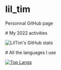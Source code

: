 # lil_tim
Personnal GitHub page

 
 ​#​ ​My 2022 activities
  
 ​![​LilTim's GitHub stats​](https://github-readme-stats.vercel.app/api?username=LilMystykHCK&theme=onedark&show_icons=true) <br> 
  
 ​#​ ​All the languages I use
  
 ​[![​Top Langs​](https://github-readme-stats.vercel.app/api/top-langs/?username=LilMystykHCK&layout=compact&theme=onedark)](https://github.com/jasiukiewicztymon/github-readme-stats)
